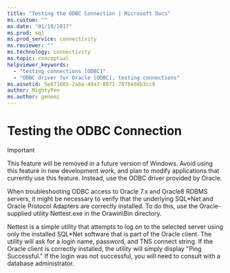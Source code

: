 ```yaml
---
title: "Testing the ODBC Connection | Microsoft Docs"
ms.custom: ""
ms.date: "01/19/2017"
ms.prod: sql
ms.prod_service: connectivity
ms.reviewer: ""
ms.technology: connectivity
ms.topic: conceptual
helpviewer_keywords: 
  - "testing connections [ODBC]"
  - "ODBC driver for Oracle [ODBC], testing connections"
ms.assetid: 5e671665-2aba-49a7-8871-70784d8b3cc9
author: MightyPen
ms.author: genemi
---
```

# Testing the ODBC Connection
> [!IMPORTANT]  
>  This feature will be removed in a future version of Windows. Avoid using this feature in new development work, and plan to modify applications that currently use this feature. Instead, use the ODBC driver provided by Oracle.  
  
 When troubleshooting ODBC access to Oracle 7.x and Oracle8 RDBMS servers, it might be necessary to verify that the underlying SQL*Net and Oracle Protocol Adapters are correctly installed. To do this, use the Oracle-supplied utility Nettest.exe in the Orawin\Bin directory.  
  
 Nettest is a simple utility that attempts to log on to the selected server using only the installed SQL*Net software that is part of the Oracle client. The utility will ask for a login name, password, and TNS connect string. If the Oracle client is correctly installed, the utility will simply display "Ping Successful." If the login was not successful, you will need to consult with a database administrator.
